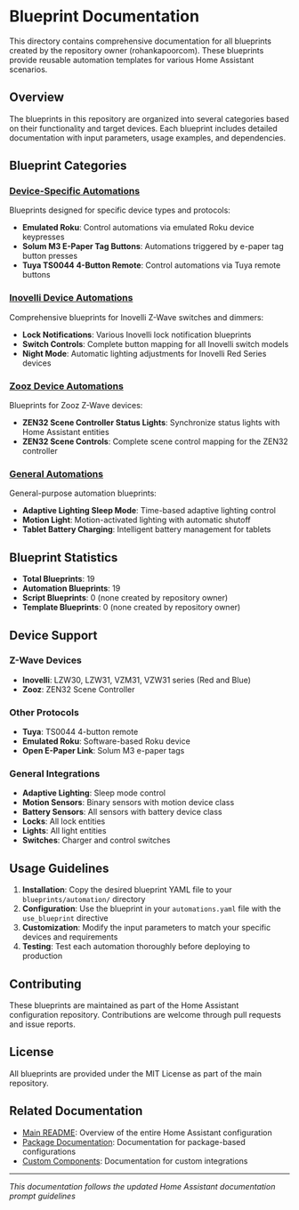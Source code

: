 # Blueprint Documentation

This directory contains comprehensive documentation for all blueprints created by the repository owner (rohankapoorcom). These blueprints provide reusable automation templates for various Home Assistant scenarios.

## Overview

The blueprints in this repository are organized into several categories based on their functionality and target devices. Each blueprint includes detailed documentation with input parameters, usage examples, and dependencies.

## Blueprint Categories

### [Device-Specific Automations](device-specific/README.md)
Blueprints designed for specific device types and protocols:
- **Emulated Roku**: Control automations via emulated Roku device keypresses
- **Solum M3 E-Paper Tag Buttons**: Automations triggered by e-paper tag button presses
- **Tuya TS0044 4-Button Remote**: Control automations via Tuya remote buttons

### [Inovelli Device Automations](inovelli/README.md)
Comprehensive blueprints for Inovelli Z-Wave switches and dimmers:
- **Lock Notifications**: Various Inovelli lock notification blueprints
- **Switch Controls**: Complete button mapping for all Inovelli switch models
- **Night Mode**: Automatic lighting adjustments for Inovelli Red Series devices

### [Zooz Device Automations](zooz/README.md)
Blueprints for Zooz Z-Wave devices:
- **ZEN32 Scene Controller Status Lights**: Synchronize status lights with Home Assistant entities
- **ZEN32 Scene Controls**: Complete scene control mapping for the ZEN32 controller

### [General Automations](general/README.md)
General-purpose automation blueprints:
- **Adaptive Lighting Sleep Mode**: Time-based adaptive lighting control
- **Motion Light**: Motion-activated lighting with automatic shutoff
- **Tablet Battery Charging**: Intelligent battery management for tablets

## Blueprint Statistics

- **Total Blueprints**: 19
- **Automation Blueprints**: 19
- **Script Blueprints**: 0 (none created by repository owner)
- **Template Blueprints**: 0 (none created by repository owner)

## Device Support

### Z-Wave Devices
- **Inovelli**: LZW30, LZW31, VZM31, VZW31 series (Red and Blue)
- **Zooz**: ZEN32 Scene Controller

### Other Protocols
- **Tuya**: TS0044 4-button remote
- **Emulated Roku**: Software-based Roku device
- **Open E-Paper Link**: Solum M3 e-paper tags

### General Integrations
- **Adaptive Lighting**: Sleep mode control
- **Motion Sensors**: Binary sensors with motion device class
- **Battery Sensors**: All sensors with battery device class
- **Locks**: All lock entities
- **Lights**: All light entities
- **Switches**: Charger and control switches

## Usage Guidelines

1. **Installation**: Copy the desired blueprint YAML file to your `blueprints/automation/` directory
2. **Configuration**: Use the blueprint in your `automations.yaml` file with the `use_blueprint` directive
3. **Customization**: Modify the input parameters to match your specific devices and requirements
4. **Testing**: Test each automation thoroughly before deploying to production

## Contributing

These blueprints are maintained as part of the Home Assistant configuration repository. Contributions are welcome through pull requests and issue reports.

## License

All blueprints are provided under the MIT License as part of the main repository.

## Related Documentation

- [Main README](../README.md): Overview of the entire Home Assistant configuration
- [Package Documentation](../packages/): Documentation for package-based configurations
- [Custom Components](../custom_components/): Documentation for custom integrations

---
*This documentation follows the updated Home Assistant documentation prompt guidelines*
